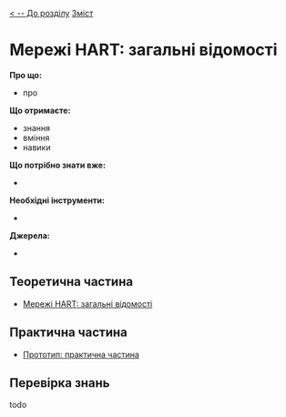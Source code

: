 [< -- До розділу](../README.md)         [Зміст](../../contents.md)

# Мережі HART: загальні відомості

**Про що:**

- про 

**Що отримаєте:**

- знання 
- вміння 
- навики 

**Що потрібно знати вже:**

- 

**Необхідні інструменти:**

- 

**Джерела:** 

- 

## Теоретична частина

- [Мережі HART: загальні відомості](teor.md)

## Практична частина

- [Прототип: практична частина](lab.md)

## Перевірка знань

todo